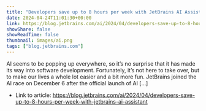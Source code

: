 ```yaml
---
title: "Developers save up to 8 hours per week with JetBrains AI Assistant"
date: 2024-04-24T11:01:30+00:00
link: https://blog.jetbrains.com/ai/2024/04/developers-save-up-to-8-hours-per-week-with-jetbrains-ai-assistant
showShare: false
showReadTime: false
thumbnail: images/ai.png
tags: ["blog.jetbrains.com"]
---
```

AI seems to be popping up everywhere, so it’s no surprise that it has made its way into software development. Fortunately, it’s not here to take over, but to make our lives a whole lot easier and a bit more fun. JetBrains joined the AI race on December 6 after the official launch of AI […]

- Link to article: https://blog.jetbrains.com/ai/2024/04/developers-save-up-to-8-hours-per-week-with-jetbrains-ai-assistant